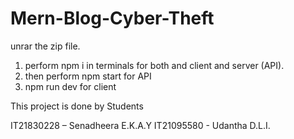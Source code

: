 # Mern-Blog-Cyber-Theft

unrar the zip file.

1. perform npm i in terminals for both and client and server (API).
2. then perform npm start for API
3. npm run dev for client


This project is done by Students 

IT21830228 – Senadheera E.K.A.Y
IT21095580 - Udantha D.L.I.


